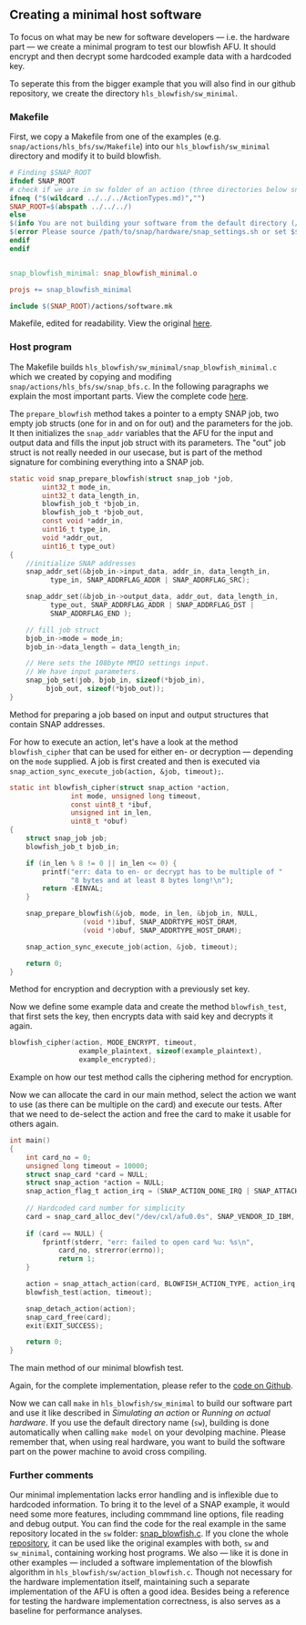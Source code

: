 ## Creating a minimal host software

To focus on what may be new for software developers — i.e. the hardware part — we create a minimal program to test our blowfish AFU. It should encrypt and then decrypt some hardcoded example data with a hardcoded key.

To seperate this from the bigger example that you will also find in our github repository, we create the directory `hls_blowfish/sw_minimal`.

### Makefile

First, we copy a Makefile from one of the examples \(e.g. `snap/actions/hls_bfs/sw/Makefile`\) into our `hls_blowfish/sw_minimal` directory and modify it to build blowfish.

```makefile
# Finding $SNAP_ROOT
ifndef SNAP_ROOT
# check if we are in sw folder of an action (three directories below snap root)
ifneq ("$(wildcard ../../../ActionTypes.md)","")
SNAP_ROOT=$(abspath ../../../)
else
$(info You are not building your software from the default directory (/path/to/snap/actions/<action_name>/sw) or specified a wrong $$SNAP_ROOT.)
$(error Please source /path/to/snap/hardware/snap_settings.sh or set $$SNAP_ROOT manually.)
endif
endif


snap_blowfish_minimal: snap_blowfish_minimal.o

projs += snap_blowfish_minimal

include $(SNAP_ROOT)/actions/software.mk
```
<p class="figure-caption">Makefile, edited for readability. View the original <a href="https://github.com/ldurdel/hls_blowfish/blob/master/sw_minimal/Makefile">here</a>.
</p>

### Host program

The Makefile builds `hls_blowfish/sw_minimal/snap_blowfish_minimal.c` which we created by copying and modifing `snap/actions/hls_bfs/sw/snap_bfs.c`. In the following paragraphs we explain the most important parts. View the complete code [here](https://github.com/ldurdel/hls_blowfish/blob/master/sw_minimal/snap_blowfish_minimal.c).

The `prepare_blowfish` method takes a pointer to a empty SNAP job, two empty job structs (one for in and on for out) and the parameters for the job. It then initializes the `snap_addr` variables that the AFU for the input and output data and fills the input job struct with its parameters. The "out" job struct is not really needed in our usecase, but is part of the method signature for combining everything into a SNAP job.

```c
static void snap_prepare_blowfish(struct snap_job *job,
        uint32_t mode_in,
        uint32_t data_length_in,
        blowfish_job_t *bjob_in,
        blowfish_job_t *bjob_out,
        const void *addr_in,
        uint16_t type_in,
        void *addr_out,
        uint16_t type_out)
{
    //initialize SNAP addresses
    snap_addr_set(&bjob_in->input_data, addr_in, data_length_in,
		  type_in, SNAP_ADDRFLAG_ADDR | SNAP_ADDRFLAG_SRC);

    snap_addr_set(&bjob_in->output_data, addr_out, data_length_in,
		  type_out, SNAP_ADDRFLAG_ADDR | SNAP_ADDRFLAG_DST |
		  SNAP_ADDRFLAG_END );

    // fill job struct
    bjob_in->mode = mode_in;
    bjob_in->data_length = data_length_in;

    // Here sets the 108byte MMIO settings input.
    // We have input parameters.
    snap_job_set(job, bjob_in, sizeof(*bjob_in),
		 bjob_out, sizeof(*bjob_out));
}
```
<p class="figure-caption">Method for preparing a job based on input and output structures that contain SNAP addresses.
</p>

For how to execute an action, let's have a look at the method `blowfish_cipher` that can be used for either en- or decryption &mdash; depending on the `mode` supplied. A job is first created and then is executed via `snap_action_sync_execute_job(action, &job, timeout);`.

```c
static int blowfish_cipher(struct snap_action *action,
               int mode, unsigned long timeout,
               const uint8_t *ibuf,
               unsigned int in_len,
               uint8_t *obuf)
{
    struct snap_job job;
    blowfish_job_t bjob_in;

    if (in_len % 8 != 0 || in_len <= 0) {
        printf("err: data to en- or decrypt has to be multiple of "
               "8 bytes and at least 8 bytes long!\n");
        return -EINVAL;
    }

    snap_prepare_blowfish(&job, mode, in_len, &bjob_in, NULL,
                  (void *)ibuf, SNAP_ADDRTYPE_HOST_DRAM,
                  (void *)obuf, SNAP_ADDRTYPE_HOST_DRAM);

    snap_action_sync_execute_job(action, &job, timeout);

    return 0;
}
```
<p class="figure-caption">Method for encryption and decryption with a previously set key.
</p>

Now we define some example data and create the method `blowfish_test`, that first sets the key, then encrypts data with said key and decrypts it again.

```c
blowfish_cipher(action, MODE_ENCRYPT, timeout,
                 example_plaintext, sizeof(example_plaintext),
                 example_encrypted);
```
<p class="figure-caption">Example on how our test method calls the ciphering method for encryption.
</p>

Now we can allocate the card in our main method, select the action we want to use (as there can be multiple on the card) and execute our tests. After that we need to de-select the action and free the card to make it usable for others again.

```c
int main()
{
    int card_no = 0;
    unsigned long timeout = 10000;
    struct snap_card *card = NULL;
    struct snap_action *action = NULL;
    snap_action_flag_t action_irq = (SNAP_ACTION_DONE_IRQ | SNAP_ATTACH_IRQ);
    
    // Hardcoded card number for simplicity
    card = snap_card_alloc_dev("/dev/cxl/afu0.0s", SNAP_VENDOR_ID_IBM, SNAP_DEVICE_ID_SNAP);
    
    if (card == NULL) {
        fprintf(stderr, "err: failed to open card %u: %s\n",
            card_no, strerror(errno));
            return 1;
    }

    action = snap_attach_action(card, BLOWFISH_ACTION_TYPE, action_irq, 60);
    blowfish_test(action, timeout);

    snap_detach_action(action);
    snap_card_free(card);
    exit(EXIT_SUCCESS);

    return 0;
}
```
<p class="figure-caption">The main method of our minimal blowfish test.
</p>

Again, for the complete implementation, please refer to the [code on Github](https://github.com/ldurdel/hls_blowfish/blob/master/sw_minimal/snap_blowfish_minimal.c).

Now we can call `make` in `hls_blowfish/sw_minimal` to build our software part and use it like described in _Simulating an action_ or _Running on actual hardware_. If you use the default directory name (`sw`), building is done automatically when calling `make model` on your devolping machine. Please remember that, when using real hardware, you want to build the software part on the power machine to avoid cross compiling.

### Further comments

Our minimal implementation lacks error handling and is inflexible due to hardcoded information. To bring it to the level of a SNAP example, it would need some more features, including commmand line options, file reading and debug output. You can find the code for the real example in the same repository located in the `sw` folder: [snap_blowfish.c](https://github.com/ldurdel/hls_blowfish/blob/master/sw/snap_blowfish.c).
If you clone the whole [repository](https://github.com/ldurdel/hls_blowfish), it can be used like the original examples with both, `sw` and `sw_minimal`, containing working host programs. We also &mdash; like it is done in other examples &mdash; included a software implementation of the blowfish algorithm in `hls_blowfish/sw/action_blowfish.c`. Though not necessary for the hardware implementation itself, maintaining such a separate implementation of the AFU is often a good idea. Besides being a reference for testing the hardware implementation correctness, is also serves as a baseline for performance analyses.